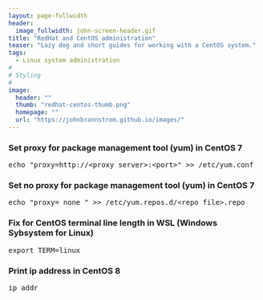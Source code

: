 ```yaml
---
layout: page-fullwidth
header:
  image_fullwidth: john-screen-header.gif
title: "RedHat and CentOS administration"
teaser: "Lazy dog and short guides for working with a CentOS system."
tags:
  - Linux system administration
#
# Styling
#
image:
  header: ""
  thumb: "redhat-centos-thumb.png"
  homepage: ""
  url: "https://johnbrannstrom.github.io/images/"
---
```


<h3>Set proxy for package management tool (yum) in CentOS 7</h3>
<pre>echo "proxy=http://&lt;proxy server&gt;:&lt;port&gt;" &gt;&gt; /etc/yum.conf</pre>

<h3>Set no proxy for package management tool (yum) in CentOS 7</h3>
<pre>echo "proxy=_none_" >> /etc/yum.repos.d/&lt;repo_file&gt;.repo</pre>

<h3>Fix for CentOS terminal line length in WSL (Windows Sybsystem for Linux)</h3>
<pre>export TERM=linux</pre>

<h3>Print ip address in CentOS 8</h3>
<pre>ip addr</pre>
